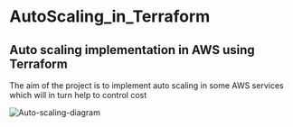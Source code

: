 # AutoScaling_in_Terraform
## Auto scaling implementation in AWS using Terraform
The aim of the project is to implement auto scaling in some AWS services which will in turn help to control cost
<br>

![Auto-scaling-diagram](https://github.com/user-attachments/assets/753a7eee-aa9f-4e70-87fa-5cea474f8491)


